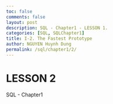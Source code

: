 ```yaml
---
toc: false
comments: false
layout: post
description: SQL - Chapter1 - LESSON 1.
categories: [SQL, SQLChapter1]
title: I-2. The Fastest Prototype
author: NGUYEN Huynh Dung
permalink: /sql/chapter1/2/
---
```


# LESSON 2
SQL - Chapter1



